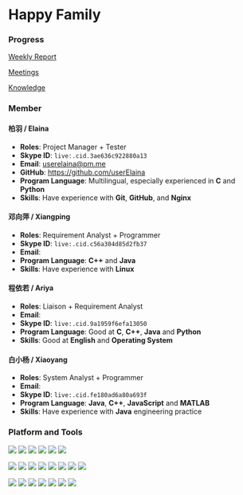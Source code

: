 # Happy Family

### Progress

[Weekly Report](./Weekly%20Report/README.md)

[Meetings](./Meetings/README.md)

[Knowledge](./Knowledge/README.md)

### Member

#### 柏羽 / Elaina
- **Roles**: Project Manager + Tester
- **Skype ID**: `live:.cid.3ae636c922880a13`
- **Email**: userelaina@pm.me
- **GitHub**: https://github.com/userElaina
- **Program Language**: Multilingual, especially experienced in **C** and **Python**
- **Skills**: Have experience with **Git**, **GitHub**, and **Nginx**


#### 邓向萍 / Xiangping
- **Roles**: Requirement Analyst + Programmer
- **Skype ID**: `live:.cid.c56a304d85d2fb37`
- **Email**:
- **Program Language**: **C++** and **Java**
- **Skills**: Have experience with **Linux**

#### 程依若 / Ariya
- **Roles**: Liaison + Requirement Analyst
- **Email**:
- **Skype ID**: `live:.cid.9a1959f6efa13050`
- **Program Language**: Good at **C**, **C++**, **Java** and **Python**
- **Skills**: Good at **English** and **Operating System**

#### 白小杨 / Xiaoyang
- **Roles**: System Analyst + Programmer
- **Email**:
- **Skype ID**: `live:.cid.fe180ad6a80a693f`
- **Program Language**: **Java**, **C++**, **JavaScript** and **MATLAB**
- **Skills**: Have experience with **Java** engineering practice

### Platform and Tools

[![](https://img.shields.io/badge/Windows-10-0078d6?style=flat-square&logo=windows)](https://www.microsoft.com/windows/get-windows-10) [![](https://img.shields.io/badge/iOS-15-000000?style=flat-square&logo=ios)](https://www.apple.com/) [![](https://img.shields.io/badge/Ubuntu-20.04-e95420?style=flat-square&logo=ubuntu)](https://ubuntu.com/) [![](https://img.shields.io/badge/Debian-11-a81d33?style=flat-square&logo=debian)](https://www.debian.org/) [![](https://img.shields.io/badge/Manjaro-KDE-35bf5c?style=flat-square&logo=manjaro)](https://manjaro.org/) [![](https://img.shields.io/badge/ArchLinux-17.0.1-1793d1?style=flat-square&logo=archlinux)](https://archlinux.org/)

[![](https://img.shields.io/badge/Unity--ffffff?style=flat-square&logo=unity)](https://unity.com/) [![](https://img.shields.io/badge/Python-3.10-3776ab?style=flat-square&logo=python)](https://www.python.org/) [![](https://img.shields.io/badge/C-98-a8b9cc?style=flat-square&logo=c)](https://en.wikipedia.org/wiki/C_(programming_language)) [![](https://img.shields.io/badge/C++-11-00599c?style=flat-square&logo=c%2B%2B)](https://en.wikipedia.org/wiki/C%2B%2B) [![](https://img.shields.io/badge/Java-17-007396?style=flat-square&logo=java)](https://www.java.com/en/) [![](https://img.shields.io/badge/Html-5-e34f26?style=flat-square&logo=html5)](https://en.wikipedia.org/wiki/HTML5) [![](https://img.shields.io/badge/CSS-3-1572b6?style=flat-square&logo=css3)](https://en.wikipedia.org/wiki/CSS) [![](https://img.shields.io/badge/JavaScript--f7df1e?style=flat-square&logo=javascript)](https://en.wikipedia.org/wiki/JavaScript)

[![](https://img.shields.io/badge/VirtualBox-6.1-183a61?style=flat-square&logo=virtualbox)](https://www.virtualbox.org/) [![](https://img.shields.io/badge/VS%20Code-1.63-007acc?style=flat-square&logo=visual-studio-code)](https://code.visualstudio.com/) [![](https://img.shields.io/badge/OBS-27-302e31?style=flat-square&logo=obs-studio)](https://obsproject.com/) [![](https://img.shields.io/badge/Nginx-009639?style=flat-square&logo=nginx)](https://www.nginx.com/) [![](https://img.shields.io/badge/Git-2.35.1-f05032?style=flat-square&logo=git)](https://git-scm.com/) [![](https://img.shields.io/badge/GitHub-181717?style=flat-square&logo=github)](https://github.com/) [![](https://img.shields.io/badge/GitLab-fca121?style=flat-square&logo=gitlab)](https://about.gitlab.com/)
